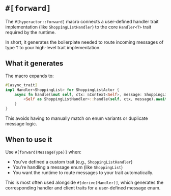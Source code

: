 # `#[forward]`

The `#[hyperactor::forward]` macro connects a user-defined handler trait implementation (like `ShoppingListHandler`) to the core `Handler<T>` trait required by the runtime.

In short, it generates the boilerplate needed to route incoming messages of type `T` to your high-level trait implementation.

## What it generates

The macro expands to:
```rust
#[async_trait]
impl Handler<ShoppingList> for ShoppingListActor {
    async fn handle(&mut self, ctx: &Context<Self>, message: ShoppingList) -> Result<(), Error> {
        <Self as ShoppingListHandler>::handle(self, ctx, message).await
    }
}
```
This avoids having to manually match on enum variants or duplicate message logic.

## When to use it

Use `#[forward(MessageType)]` when:

- You’ve defined a custom trait (e.g., `ShoppingListHandler`)
- You’re handling a message enum (like `ShoppingList`)
- You want the runtime to route messages to your trait automatically.

This is most often used alongside `#[derive(Handler)]`, which generates the corresponding handler and client traits for a user-defined message enum.

